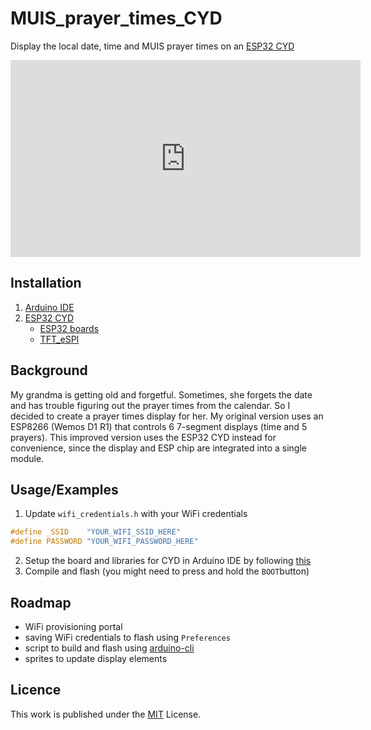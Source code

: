 # MUIS_prayer_times_CYD

Display the local date, time and MUIS prayer times on an [ESP32 CYD](https://github.com/witnessmenow/ESP32-Cheap-Yellow-Display)

<iframe width="560" height="315" src="https://www.youtube-nocookie.com/embed/yT5R_Q9c7Bg?si=blqn8eUEw2HxQvJa" title="YouTube video player" frameborder="0" allow="accelerometer; autoplay; clipboard-write; encrypted-media; gyroscope; picture-in-picture; web-share" referrerpolicy="strict-origin-when-cross-origin" align="center" allowfullscreen></iframe>

## Installation

1. [Arduino IDE](https://www.arduino.cc/en/software/)
2. [ESP32 CYD](https://github.com/witnessmenow/ESP32-Cheap-Yellow-Display/blob/main/SETUP.md)
     - [ESP32 boards](https://docs.espressif.com/projects/arduino-esp32/en/latest/installing.html)
     - [TFT_eSPI](https://github.com/Bodmer/TFT_eSPI)

## Background
My grandma is getting old and forgetful. Sometimes, she forgets the date and has trouble figuring out the prayer times from the calendar. So I decided to create a prayer times display for her. My original version uses an ESP8266 (Wemos D1 R1) that controls 6 7-segment displays (time and 5 prayers). This improved version uses the ESP32 CYD instead for convenience, since the display and ESP chip are integrated into a single module.

    
## Usage/Examples
1. Update `wifi_credentials.h` with your WiFi credentials
```c
#define _SSID    "YOUR_WIFI_SSID_HERE"
#define PASSWORD "YOUR_WIFI_PASSWORD_HERE"
```
2. Setup the board and libraries for CYD in Arduino IDE by following [this](https://github.com/witnessmenow/ESP32-Cheap-Yellow-Display/blob/main/SETUP.md)
3. Compile and flash (you might need to press and hold the `BOOT`button)

## Roadmap

- WiFi provisioning portal
- saving WiFi credentials to flash using `Preferences`
- script to build and flash using [arduino-cli](https://arduino.github.io/arduino-cli/1.2/)
- sprites to update display elements

## Licence

This work is published under the [MIT](https://choosealicense.com/licenses/mit/) License.
